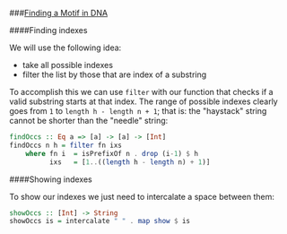 ###[Finding a Motif in DNA](http://rosalind.info/problems/subs/)

####Finding indexes

We will use the following idea:
 
 - take all possible indexes
 - filter the list by those that are index of a substring

To accomplish this we can use `filter` with our function that checks if a valid substring starts at that index. The range of possible indexes clearly goes from `1` to `length h - length n + 1`; that is: the "haystack" string cannot be shorter than the "needle" string:

```haskell
findOccs :: Eq a => [a] -> [a] -> [Int]
findOccs n h = filter fn ixs
    where fn i  = isPrefixOf n . drop (i-1) $ h
          ixs   = [1..((length h - length n) + 1)]
```

####Showing indexes

To show our indexes we just need to intercalate a space between them:

```haskell
showOccs :: [Int] -> String
showOccs is = intercalate " " . map show $ is
```
